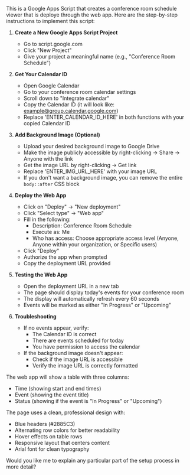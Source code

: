 This is a Google Apps Script that creates a conference room schedule viewer that is deploye through the web app. Here are the step-by-step instructions to implement this script:

1. **Create a New Google Apps Script Project**
   - Go to script.google.com
   - Click "New Project"
   - Give your project a meaningful name (e.g., "Conference Room Schedule")

2. **Get Your Calendar ID**
   - Open Google Calendar
   - Go to your conference room calendar settings
   - Scroll down to "Integrate calendar"
   - Copy the Calendar ID (it will look like: example@group.calendar.google.com)
   - Replace 'ENTER_CALENDAR_ID_HERE' in both functions with your copied Calendar ID

3. **Add Background Image (Optional)**
   - Upload your desired background image to Google Drive
   - Make the image publicly accessible by right-clicking → Share → Anyone with the link
   - Get the image URL by right-clicking → Get link
   - Replace 'ENTER_IMG_URL_HERE' with your image URL
   - If you don't want a background image, you can remove the entire `body::after` CSS block

4. **Deploy the Web App**
   - Click on "Deploy" → "New deployment"
   - Click "Select type" → "Web app"
   - Fill in the following:
     - Description: Conference Room Schedule
     - Execute as: Me
     - Who has access: Choose appropriate access level (Anyone, Anyone within your organization, or Specific users)
   - Click "Deploy"
   - Authorize the app when prompted
   - Copy the deployment URL provided

5. **Testing the Web App**
   - Open the deployment URL in a new tab
   - The page should display today's events for your conference room
   - The display will automatically refresh every 60 seconds
   - Events will be marked as either "In Progress" or "Upcoming"

6. **Troubleshooting**
   - If no events appear, verify:
     - The Calendar ID is correct
     - There are events scheduled for today
     - You have permission to access the calendar
   - If the background image doesn't appear:
     - Check if the image URL is accessible
     - Verify the image URL is correctly formatted

The web app will show a table with three columns:
- Time (showing start and end times)
- Event (showing the event title)
- Status (showing if the event is "In Progress" or "Upcoming")

The page uses a clean, professional design with:
- Blue headers (#2885C3)
- Alternating row colors for better readability
- Hover effects on table rows
- Responsive layout that centers content
- Arial font for clean typography

Would you like me to explain any particular part of the setup process in more detail?
